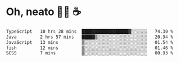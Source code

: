 # Oh, neato 🧑‍💻 ☕

<!--START_SECTION:waka-->

```txt
TypeScript   10 hrs 28 mins  ██████████████████▓░░░░░░   74.30 %
Java         2 hrs 57 mins   █████▒░░░░░░░░░░░░░░░░░░░   20.94 %
JavaScript   13 mins         ▒░░░░░░░░░░░░░░░░░░░░░░░░   01.54 %
fish         12 mins         ▒░░░░░░░░░░░░░░░░░░░░░░░░   01.46 %
SCSS         7 mins          ▒░░░░░░░░░░░░░░░░░░░░░░░░   00.93 %
```

<!--END_SECTION:waka-->
